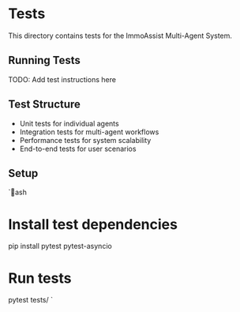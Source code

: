 # Tests

This directory contains tests for the ImmoAssist Multi-Agent System.

## Running Tests

TODO: Add test instructions here

## Test Structure

- Unit tests for individual agents
- Integration tests for multi-agent workflows
- Performance tests for system scalability
- End-to-end tests for user scenarios

## Setup

`ash
# Install test dependencies
pip install pytest pytest-asyncio

# Run tests
pytest tests/
`

